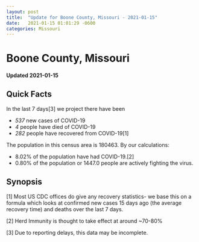```yaml
---
layout: post
title:  "Update for Boone County, Missouri - 2021-01-15"
date:   2021-01-15 01:01:29 -0600
categories: Missouri
---
```


# Boone County, Missouri
#### Updated 2021-01-15

## Quick Facts

In the last 7 days[3] we project there have been
- *537* new cases of COVID-19
- *4* people have died of COVID-19
- *282* people have recovered from COVID-19[1]

The population in this census area is 180463. By our calculations:
- 8.02% of the population have had COVID-19.[2]
- 0.80% of the population or 1447.0 people are actively fighting the virus.

## Synopsis




[1] Most US CDC offices do give any recovery statistics- we base this on a formula which looks at confirmed new cases
15 days ago (the average recovery time) and deaths over the last 7 days.

[2] Herd Immunity is thought to take effect at around ~70-80%

[3] Due to reporting delays, this data may be incomplete.
 
    